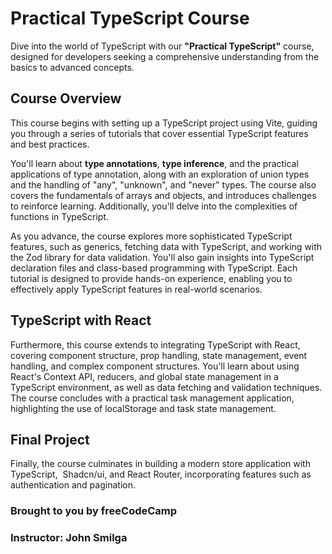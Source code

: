 # Practical TypeScript Course

Dive into the world of TypeScript with our **"Practical TypeScript"** course, designed for developers seeking a comprehensive understanding from the basics to advanced concepts.

## Course Overview

This course begins with setting up a TypeScript project using Vite, guiding you through a series of tutorials that cover essential TypeScript features and best practices.

You'll learn about **type annotations**, **type inference**, and the practical applications of type annotation, along with an exploration of union types and the handling of "any", "unknown", and "never" types. The course also covers the fundamentals of arrays and objects, and introduces challenges to reinforce learning. Additionally, you'll delve into the complexities of functions in TypeScript.

As you advance, the course explores more sophisticated TypeScript features, such as generics, fetching data with TypeScript, and working with the Zod library for data validation. You'll also gain insights into TypeScript declaration files and class-based programming with TypeScript. Each tutorial is designed to provide hands-on experience, enabling you to effectively apply TypeScript features in real-world scenarios.

## TypeScript with React

Furthermore, this course extends to integrating TypeScript with React, covering component structure, prop handling, state management, event handling, and complex component structures. You'll learn about using React's Context API, reducers, and global state management in a TypeScript environment, as well as data fetching and validation techniques. The course concludes with a practical task management application, highlighting the use of localStorage and task state management.

## Final Project

Finally, the course culminates in building a modern store application with TypeScript,  Shadcn/ui, and React Router, incorporating features such as authentication and pagination.

### Brought to you by freeCodeCamp

### Instructor: John Smilga
